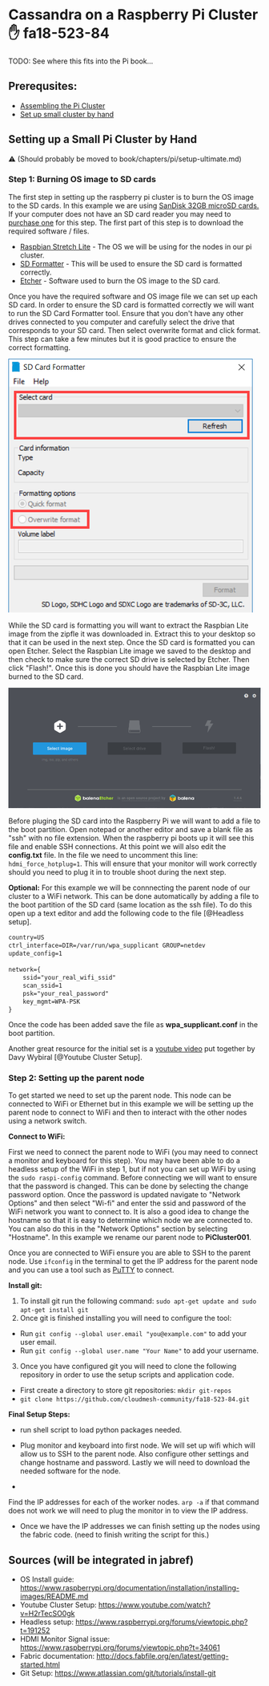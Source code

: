 # Cassandra on a Raspberry Pi Cluster :hand: fa18-523-84

TODO: See where this fits into the Pi book...

## Prerequsites:

  * [Assembling the Pi Cluster](https://github.com/cloudmesh-community/book/blob/master/chapters/pi/case.md#build-your-own-5-node-pi-cluster)
  * [Set up small cluster by hand](https://github.com/cloudmesh-community/book/blob/master/chapters/pi/setup-ultimate.md)
  
## Setting up a Small Pi Cluster by Hand 

:warning: (Should probably be moved to book/chapters/pi/setup-ultimate.md)

### Step 1: Burning OS image to SD cards

The first step in setting up the raspberry pi cluster is to burn the OS image to the SD cards.  In this example we are using [SanDisk 32GB microSD cards.](https://www.amazon.com/Sandisk-Ultra-Micro-UHS-I-Adapter/dp/B073JWXGNT/ref=sr_1_5?s=pc&ie=UTF8&qid=1542828848&sr=1-5&keywords=32+gb+micro+sd+card)  If your computer does not have an SD card reader you may need to [purchase one](https://www.amazon.com/Anker-Portable-Reader-RS-MMC-Micro/dp/B006T9B6R2/ref=sr_1_3?s=electronics&ie=UTF8&qid=1542828941&sr=1-3&keywords=sd+card+reader) for this step.  The first part of this step is to download the required software / files.

  * [Raspbian Stretch Lite](https://www.raspberrypi.org/downloads/raspbian/) - The OS we will be using for the nodes in our pi cluster.
  * [SD Formatter](https://www.sdcard.org/downloads/formatter_4/) - This will be used to ensure the SD card is formatted correctly.
  * [Etcher](https://www.balena.io/etcher/) - Software used to burn the OS image to the SD card.

Once you have the required software and OS image file we can set up each SD card.  In order to ensure the SD card is formatted correctly we will want to run the SD Card Formatter tool.  Ensure that you don't have any other drives connected to you computer and carefully select the drive that corresponds to your SD card.  Then select overwrite format and click format.  This step can take a few minutes but it is good practice to ensure the correct formatting.

![SD Card Formatter](images/SD_format.png)

While the SD card is formatting you will want to extract the Raspbian Lite image from the zipfle it was downloaded in.  Extract this to your desktop so that it can be used in the next step.  Once the SD card is formatted you can open Etcher.  Select the Raspbian Lite image we saved to the desktop and then check to make sure the correct SD drive is selected by Etcher.  Then click "Flash!".  Once this is done you should have the Raspbian Lite image burned to the SD card.

![Etcher](images/etcher.png)

Before pluging the SD card into the Raspberry Pi we will want to add a file to the boot partition.  Open notepad or another editor and save a blank file as "ssh" with no file extension.  When the raspberry pi boots up it will see this file and enable SSH connections.  At this point we will also edit the **config.txt** file.  In the file we need to uncomment this line: ```hdmi_force_hotplug=1```.  This will ensure that your monitor will work correctly should you need to plug it in to trouble shoot during the next step.

**Optional:** For this example we will be connnecting the parent node of our cluster to a WiFi network.  This can be done automatically by adding a file to the boot partition of the SD card (same location as the ssh file).  To do this open up a text editor and add the following code to the file [@Headless setup].

```
country=US
ctrl_interface=DIR=/var/run/wpa_supplicant GROUP=netdev
update_config=1

network={
    ssid="your_real_wifi_ssid"
    scan_ssid=1
    psk="your_real_password"
    key_mgmt=WPA-PSK
}
```

Once the code has been added save the file as **wpa_supplicant.conf** in the boot partition.

Another great resource for the initial set is a [youtube video](https://www.youtube.com/watch?v=H2rTecSO0gk) put together by Davy Wybiral [@Youtube Cluster Setup].

### Step 2: Setting up the parent node

To get started we need to set up the parent node.  This node can be connected to WiFi or Ethernet but in this example we will be setting up the parent node to connect to WiFi and then to interact with the other nodes using a network switch.

**Connect to WiFi:**

First we need to connect the parent node to WiFi (you may need to connect a monitor and keyboard for this step).  You may have been able to do a headless setup of the WiFi in step 1, but if not you can set up WiFi by using the ```sudo raspi-config``` command.  Before connecting we will want to ensure that the password is changed.  This can be done by selecting the change password option.  Once the password is updated navigate to "Network Options" and then select "Wi-fi" and enter the ssid and password of the WiFi network you want to connect to.  It is also a good idea to change the hostname so that it is easy to determine which node we are connected to.  You can also do this in the "Network Options" section by selecting "Hostname".  In this example we rename our parent node to **PiCluster001**.

Once you are connected to WiFi ensure you are able to SSH to the parent node.  Use ```ifconfig``` in the terminal to get the IP address for the parent node and you can use a tool such as [PuTTY](https://www.chiark.greenend.org.uk/~sgtatham/putty/latest.html) to connect.

**Install git:**

 1. To install git run the following command: ```sudo apt-get update and sudo apt-get install git```
 2. Once git is finished installing you will need to configure the tool:
  * Run ```git config --global user.email "you@example.com"``` to add your user email.
  * Run ```git config --global user.name "Your Name"``` to add your username.
 3. Once you have configured git you will need to clone the following repository in order to use the setup scripts and application code.
  * First create a directory to store git repositories: ```mkdir git-repos```
  * ```git clone https://github.com/cloudmesh-community/fa18-523-84.git```
 
**Final Setup Steps:**
 * run shell script to load python packages needed.
 
 * Plug monitor and keyboard into first node.  We will set up wifi which will allow us to SSH to the parent node.  Also configure other settings and change hostname and password.  Lastly we will need to download the needed software for the node.
 * 
 
 Find the IP addresses for each of the worker nodes.  ```arp -a```  if that command does not work we will need to plug the monitor in to view the IP address.
 * Once we have the IP addresses we can finish setting up the nodes using the fabric code.  (need to finish writing the script for this.)

## Sources (will be integrated in jabref)

* OS Install guide: https://www.raspberrypi.org/documentation/installation/installing-images/README.md
* Youtube Cluster Setup: https://www.youtube.com/watch?v=H2rTecSO0gk
* Headless setup: https://www.raspberrypi.org/forums/viewtopic.php?t=191252
* HDMI Monitor Signal issue: https://www.raspberrypi.org/forums/viewtopic.php?t=34061
* Fabric documentation: http://docs.fabfile.org/en/latest/getting-started.html
* Git Setup: https://www.atlassian.com/git/tutorials/install-git
